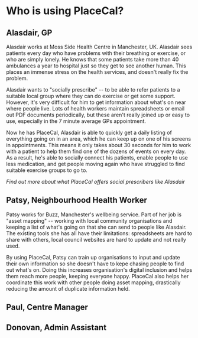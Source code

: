 # Who is using PlaceCal?

## Alasdair, GP

Alasdair works at Moss Side Health Centre in Manchester, UK. Alasdair sees patients every day who have problems with their breathing or exercise, or who are simply lonely. He knows that some patients take more than 40 ambulances a year to hospital just so they get to see another human. This places an immense stress on the health services, and doesn't really fix the problem.

Alasdair wants to "socially prescribe" -- to be able to refer patients to a suitable local group where they can do exercise or get some support. However, it's very difficult for him to get information about what's on near where people live. Lots of health workers maintain spreadsheets or email out PDF documents periodically, but these aren't really joined up or easy to use, especially in the 7 minute average GPs appointment.

Now he has PlaceCal, Alasdair is able to  quickly get a daily listing of everything going on in an area, which he can keep up on one of his screens in appointments. This means it only takes about 30 seconds for him to work with a patient to help them find one of the dozens of events on every day. As a result, he's able to socially connect his patients, enable people to use less medication, and get people moving again who have struggled to find suitable exercise groups to go to.

_Find out more about what PlaceCal offers social prescribers like Alasdair_

## Patsy, Neighbourhood Health Worker

Patsy works for Buzz, Manchester's wellbeing service. Part of her job is "asset mapping" -- working with local community organisations and keeping a list of what's going on that she can send to people like Alasdair. The existing tools she has all have their limitations: spreadsheets are hard to share with others, local council websites are hard to update and not really used.

By using PlaceCal, Patsy can train up organisations to input and update their own information so she doesn't have to kepe chasing people to find out what's on. Doing this increases organisation's digital inclusion  and helps them reach more people, keeping everyone happy. PlaceCal also helps her coordinate this work with other people doing asset mapping, drastically reducing the amount of duplicate information held.

## Paul, Centre Manager

## Donovan, Admin Assistant
